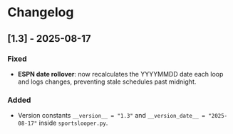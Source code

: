 # Changelog

## [1.3] - 2025-08-17
### Fixed
- **ESPN date rollover**: now recalculates the YYYYMMDD date each loop and logs changes, preventing stale schedules past midnight.
### Added
- Version constants `__version__ = "1.3"` and `__version_date__ = "2025-08-17"` inside `sportslooper.py`.

